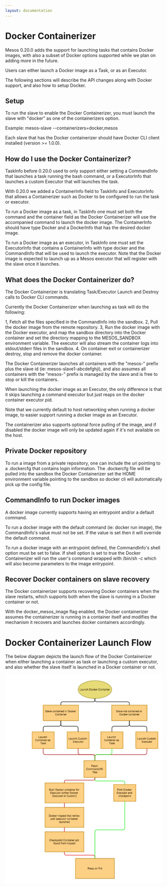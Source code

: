 ```yaml
---
layout: documentation
---
```


# Docker Containerizer

Mesos 0.20.0 adds the support for launching tasks that contains Docker images, with also a subset of Docker options supported while we plan on adding more in the future.

Users can either launch a Docker image as a Task, or as an Executor.

The following sections will describe the API changes along with Docker support, and also how to setup Docker.

## Setup

To run the slave to enable the Docker Containerizer, you must launch the slave with "docker" as one of the containerizers option.

Example: mesos-slave --containerizers=docker,mesos

Each slave that has the Docker containerizer should have Docker CLI client installed (version >= 1.0.0).

## How do I use the Docker Containerizer?

TaskInfo before 0.20.0 used to only support either setting a CommandInfo that launches a task running the bash command, or a ExecutorInfo that launches a custom Executor
that will launches the task.

With 0.20.0 we added a ContainerInfo field to TaskInfo and ExecutorInfo that allows a Containerizer such as Docker to be configured to run the task or executor.

To run a Docker image as a task, in TaskInfo one must set both the command and the container field as the Docker Containerizer will use the accompanied command to launch the docker image.
The ContainerInfo should have type Docker and a DockerInfo that has the desired docker image.

To run a Docker image as an executor, in TaskInfo one must set the ExecutorInfo that contains a ContainerInfo with type docker and the CommandInfo that will be used to launch the executor.
Note that the Docker image is expected to launch up as a Mesos executor that will register with the slave once it launches.

## What does the Docker Containerizer do?

The Docker Containerizer is translating Task/Executor Launch and Destroy calls to Docker CLI commands.

Currently the Docker Containerizer when launching as task will do the following:

1, Fetch all the files specified in the CommandInfo into the sandbox.
2, Pull the docker image from the remote repository.
3, Run the docker image with the Docker executor, and map the sandbox directory into the Docker container and set the directory mapping to the MESOS_SANDBOX environment variable.
   The executor will also stream the container logs into stdout/stderr files in the sandbox.
4. On container exit or containerizer destroy, stop and remove the docker container.

The Docker Containerizer launches all containers with the "mesos-" prefix plus the slave id (ie: mesos-slave1-abcdefghji), and also assumes all containers with the "mesos-" prefix is managed by the slave and is free to stop or kill the containers.

When launching the docker image as an Executor, the only difference is that it skips launching a command executor but just reaps on the docker container executor pid.

Note that we currently default to host networking when running a docker image, to easier support running a docker image as an Executor.

The containerizer also supports optional force pulling of the image, and if disabled the docker image will only be updated again if it's not available on the host.

## Private Docker repository

To run a image from a private repository, one can include the uri pointing to a .dockercfg that contains login information. The .dockercfg file will be pulled into the sandbox the Docker Containerizer
set the HOME environment variable pointing to the sandbox so docker cli will automatically pick up the config file.

## CommandInfo to run Docker images

A docker image currently supports having an entrypoint and/or a default command.

To run a docker image with the default command (ie: docker run image), the CommandInfo's value must not be set. If the value is set then it will override the default command.

To run a docker image with an entrypoint defined, the CommandInfo's shell option must be set to false.
If shell option is set to true the Docker Containerizer will run the user's command wrapped with /bin/sh -c which will also become parameters to the image entrypoint.

## Recover Docker containers on slave recovery

The Docker containerizer supports recovering Docker containers when the slave restarts, which supports both when the slave is running in a Docker container or not.

With the docker_mesos_image flag enabled, the Docker containerizer assumes the containerizer is running in a container itself and modifies the mechanism it recovers and launches docker containers accordingly.

# Docker Containerizer Launch Flow

The below diagram depicts the launch flow of the Docker Containerizer when either launching a container as task or launching a custom executor, and also whether the slave itself is launched in a Docker container or not.

![Docker Launch Flow](images/docker_containerizer_flow.jpg?raw=true)

